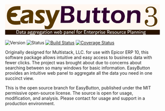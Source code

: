 ![EasyButton 3](https://raw.githubusercontent.com/zgoethel/eb3/master/src/main/resources/static/image/eb-logo-paths-readme.svg)

![Version](https://img.shields.io/badge/version-3.00-green.svg)
![Status](https://img.shields.io/badge/status-alpha-orange.svg) 
[![Build Status](https://travis-ci.com/zgoethel/eb3.svg?branch=master)](https://travis-ci.com/zgoethel/eb3)
[![Coverage Status](https://coveralls.io/repos/github/zgoethel/eb3/badge.svg?branch=master)](https://coveralls.io/github/zgoethel/eb3?branch=master)

Originally designed for Multistack, LLC. for use with Epicor ERP 10, this software package allows intuitive and easy
access to business data with fewer clicks.  The project was brought about due to concerns about searching between so
many windows for basic information.  EasyButton provides an intuitive web panel to aggregate all the data you need in
one succinct view.

This is the open source branch for EasyButton, published under the MIT permissive open-source license.  The source is
open for usage, modification, and analysis.  Please contact for usage and support in a production environment.
